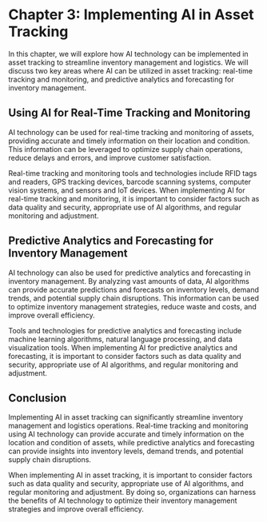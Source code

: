 Chapter 3: Implementing AI in Asset Tracking
============================================

In this chapter, we will explore how AI technology can be implemented in asset tracking to streamline inventory management and logistics. We will discuss two key areas where AI can be utilized in asset tracking: real-time tracking and monitoring, and predictive analytics and forecasting for inventory management.

Using AI for Real-Time Tracking and Monitoring
----------------------------------------------

AI technology can be used for real-time tracking and monitoring of assets, providing accurate and timely information on their location and condition. This information can be leveraged to optimize supply chain operations, reduce delays and errors, and improve customer satisfaction.

Real-time tracking and monitoring tools and technologies include RFID tags and readers, GPS tracking devices, barcode scanning systems, computer vision systems, and sensors and IoT devices. When implementing AI for real-time tracking and monitoring, it is important to consider factors such as data quality and security, appropriate use of AI algorithms, and regular monitoring and adjustment.

Predictive Analytics and Forecasting for Inventory Management
-------------------------------------------------------------

AI technology can also be used for predictive analytics and forecasting in inventory management. By analyzing vast amounts of data, AI algorithms can provide accurate predictions and forecasts on inventory levels, demand trends, and potential supply chain disruptions. This information can be used to optimize inventory management strategies, reduce waste and costs, and improve overall efficiency.

Tools and technologies for predictive analytics and forecasting include machine learning algorithms, natural language processing, and data visualization tools. When implementing AI for predictive analytics and forecasting, it is important to consider factors such as data quality and security, appropriate use of AI algorithms, and regular monitoring and adjustment.

Conclusion
----------

Implementing AI in asset tracking can significantly streamline inventory management and logistics operations. Real-time tracking and monitoring using AI technology can provide accurate and timely information on the location and condition of assets, while predictive analytics and forecasting can provide insights into inventory levels, demand trends, and potential supply chain disruptions.

When implementing AI in asset tracking, it is important to consider factors such as data quality and security, appropriate use of AI algorithms, and regular monitoring and adjustment. By doing so, organizations can harness the benefits of AI technology to optimize their inventory management strategies and improve overall efficiency.
